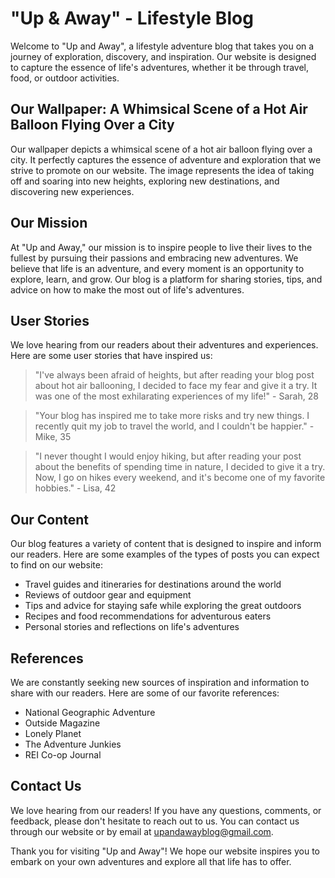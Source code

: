 <!--
Write me content for website with wallpaper which alt text is:

"A whimsical scene of a hot air balloon flying over a city for a lifestyle or adventure website"

The name/title of the page should not be 1:1 copy of the alt text but rather a real content of the website which is using this wallpaper.

- Use markdown format 
- Start with the heading
- The content should look like a real website 
- Include real sections like references, contact, user stories, etc. use things relevant to the page purpose.
- Feel free to use structure like headings, bullets, numbering, blockquotes, paragraphs, horizontal lines, etc.
- You can use formatting like bold or _italic_
- You can include UTF-8 emojis
- Links should be only #hash anchors (and you can refer to the document itself)
- Do not include images
-->

<!--font:Poppins-->

# "Up & Away" - Lifestyle Blog

Welcome to "Up and Away", a lifestyle adventure blog that takes you on a journey of exploration, discovery, and inspiration. Our website is designed to capture the essence of life's adventures, whether it be through travel, food, or outdoor activities. 

## Our Wallpaper: A Whimsical Scene of a Hot Air Balloon Flying Over a City

Our wallpaper depicts a whimsical scene of a hot air balloon flying over a city. It perfectly captures the essence of adventure and exploration that we strive to promote on our website. The image represents the idea of taking off and soaring into new heights, exploring new destinations, and discovering new experiences. 

## Our Mission

At "Up and Away," our mission is to inspire people to live their lives to the fullest by pursuing their passions and embracing new adventures. We believe that life is an adventure, and every moment is an opportunity to explore, learn, and grow. Our blog is a platform for sharing stories, tips, and advice on how to make the most out of life's adventures. 

## User Stories

We love hearing from our readers about their adventures and experiences. Here are some user stories that have inspired us:

> "I've always been afraid of heights, but after reading your blog post about hot air ballooning, I decided to face my fear and give it a try. It was one of the most exhilarating experiences of my life!" - Sarah, 28

> "Your blog has inspired me to take more risks and try new things. I recently quit my job to travel the world, and I couldn't be happier." - Mike, 35

> "I never thought I would enjoy hiking, but after reading your post about the benefits of spending time in nature, I decided to give it a try. Now, I go on hikes every weekend, and it's become one of my favorite hobbies." - Lisa, 42

## Our Content

Our blog features a variety of content that is designed to inspire and inform our readers. Here are some examples of the types of posts you can expect to find on our website:

- Travel guides and itineraries for destinations around the world
- Reviews of outdoor gear and equipment
- Tips and advice for staying safe while exploring the great outdoors
- Recipes and food recommendations for adventurous eaters
- Personal stories and reflections on life's adventures

## References

We are constantly seeking new sources of inspiration and information to share with our readers. Here are some of our favorite references:

- National Geographic Adventure
- Outside Magazine
- Lonely Planet
- The Adventure Junkies
- REI Co-op Journal

## Contact Us

We love hearing from our readers! If you have any questions, comments, or feedback, please don't hesitate to reach out to us. You can contact us through our website or by email at upandawayblog@gmail.com.

Thank you for visiting "Up and Away"! We hope our website inspires you to embark on your own adventures and explore all that life has to offer.
